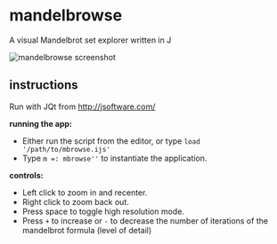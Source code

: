 # mandelbrowse
A visual Mandelbrot set explorer written in J

![mandelbrowse screenshot](http://i.imgur.com/nh7bG8Q.png)

## instructions

Run with JQt from http://jsoftware.com/

**running the app:**

- Either run the script from the editor, or type `load '/path/to/mbrowse.ijs'`
- Type `m =: mbrowse''` to instantiate the application.

**controls:**

- Left click to zoom in and recenter.
- Right click to zoom back out.
- Press space to toggle high resolution mode.
- Press `+` to increase or `-` to decrease the number of iterations of the mandelbrot formula (level of detail)
